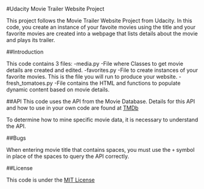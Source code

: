 #Udacity Movie Trailer Website Project

This project follows the Movie Trailer Website Project from Udacity. In this code, you create an instance of your favoite movies using the title and your favorite movies are created into a webpage that lists details about the movie and plays its trailer.

##Introduction

This code contains 3 files:
-media.py
    -File where Classes to get movie details are created and edited.
-favorites.py
    -File to create instances of your favorite movies. This is the file you will run to produce your website.
-fresh_tomatoes.py
    -File contains the HTML and functions to populate dynamic content based on movie details.

##API
This code uses the API from the Movie Database. Details for this API and how to use in your own code are found at [TMDb](https://themoviedb.org)

To determine how to mine specific movie data, it is necessary to understand the API.

##Bugs

When entering movie title that contains spaces, you must use the `+` symbol in place of the spaces to query the API correctly.

##License

This code is under the [MIT License](http://choosealicense.com/licenses/mit/)
